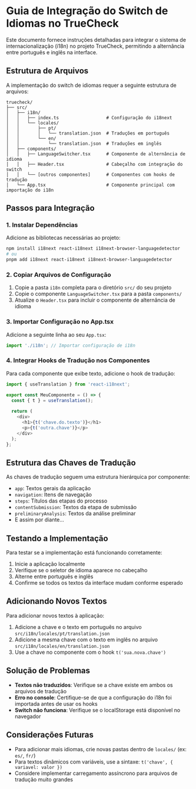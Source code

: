 # Guia de Integração do Switch de Idiomas no TrueCheck

Este documento fornece instruções detalhadas para integrar o sistema de internacionalização (i18n) no projeto TrueCheck, permitindo a alternância entre português e inglês na interface.

## Estrutura de Arquivos

A implementação do switch de idiomas requer a seguinte estrutura de arquivos:

```
truecheck/
├── src/
│   ├── i18n/
│   │   ├── index.ts                  # Configuração do i18next
│   │   └── locales/
│   │       ├── pt/
│   │       │   └── translation.json  # Traduções em português
│   │       └── en/
│   │           └── translation.json  # Traduções em inglês
│   ├── components/
│   │   ├── LanguageSwitcher.tsx      # Componente de alternância de idioma
│   │   ├── Header.tsx                # Cabeçalho com integração do switch
│   │   └── [outros componentes]      # Componentes com hooks de tradução
│   └── App.tsx                       # Componente principal com importação do i18n
```

## Passos para Integração

### 1. Instalar Dependências

Adicione as bibliotecas necessárias ao projeto:

```bash
npm install i18next react-i18next i18next-browser-languagedetector
# ou
pnpm add i18next react-i18next i18next-browser-languagedetector
```

### 2. Copiar Arquivos de Configuração

1. Copie a pasta `i18n` completa para o diretório `src/` do seu projeto
2. Copie o componente `LanguageSwitcher.tsx` para a pasta `components/`
3. Atualize o `Header.tsx` para incluir o componente de alternância de idioma

### 3. Importar Configuração no App.tsx

Adicione a seguinte linha ao seu `App.tsx`:

```typescript
import './i18n'; // Importar configuração de i18n
```

### 4. Integrar Hooks de Tradução nos Componentes

Para cada componente que exibe texto, adicione o hook de tradução:

```typescript
import { useTranslation } from 'react-i18next';

export const MeuComponente = () => {
  const { t } = useTranslation();
  
  return (
    <div>
      <h1>{t('chave.do.texto')}</h1>
      <p>{t('outra.chave')}</p>
    </div>
  );
};
```

## Estrutura das Chaves de Tradução

As chaves de tradução seguem uma estrutura hierárquica por componente:

- `app`: Textos gerais da aplicação
- `navigation`: Itens de navegação
- `steps`: Títulos das etapas do processo
- `contentSubmission`: Textos da etapa de submissão
- `preliminaryAnalysis`: Textos da análise preliminar
- E assim por diante...

## Testando a Implementação

Para testar se a implementação está funcionando corretamente:

1. Inicie a aplicação localmente
2. Verifique se o seletor de idioma aparece no cabeçalho
3. Alterne entre português e inglês
4. Confirme se todos os textos da interface mudam conforme esperado

## Adicionando Novos Textos

Para adicionar novos textos à aplicação:

1. Adicione a chave e o texto em português no arquivo `src/i18n/locales/pt/translation.json`
2. Adicione a mesma chave com o texto em inglês no arquivo `src/i18n/locales/en/translation.json`
3. Use a chave no componente com o hook `t('sua.nova.chave')`

## Solução de Problemas

- **Textos não traduzidos**: Verifique se a chave existe em ambos os arquivos de tradução
- **Erro no console**: Certifique-se de que a configuração do i18n foi importada antes de usar os hooks
- **Switch não funciona**: Verifique se o localStorage está disponível no navegador

## Considerações Futuras

- Para adicionar mais idiomas, crie novas pastas dentro de `locales/` (ex: `es/`, `fr/`)
- Para textos dinâmicos com variáveis, use a sintaxe: `t('chave', { variavel: valor })`
- Considere implementar carregamento assíncrono para arquivos de tradução muito grandes
